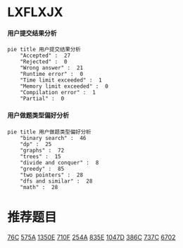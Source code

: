 # LXFLXJX

<!-- tabs:start -->



#### **用户提交结果分析**

```mermaid
pie title 用户提交结果分析
    "Accepted" :  27
    "Rejected" :  0
    "Wrong answer" :  21
    "Runtime error" :  0
    "Time limit exceeded" :  1
    "Memory limit exceeded" :  0
    "Compilation error" :  1
    "Partial" :  0
```

#### **用户做题类型偏好分析**

```mermaid
pie title 用户做题类型偏好分析
    "binary search" :  46
    "dp" :  25
    "graphs" :  72
    "trees" :  15
    "divide and conquer" :  8
    "greedy" :  85
    "two pointers" :  28
    "dfs and similar" :  28
    "math" :  28
```



<!-- tabs:end -->
# 推荐题目
[76C](https://codeforces.com/contest/76/problem/C)
[575A](https://codeforces.com/contest/575/problem/A)
[1350E](https://codeforces.com/contest/1350/problem/E)
[710F](https://codeforces.com/contest/710/problem/F)
[254A](https://codeforces.com/contest/254/problem/A)
[835E](https://codeforces.com/contest/835/problem/E)
[1047D](https://codeforces.com/contest/1047/problem/D)
[386C](https://codeforces.com/contest/386/problem/C)
[737C](https://codeforces.com/contest/737/problem/C)
[6702](https://codeforces.com/contest/670/problem/2)
